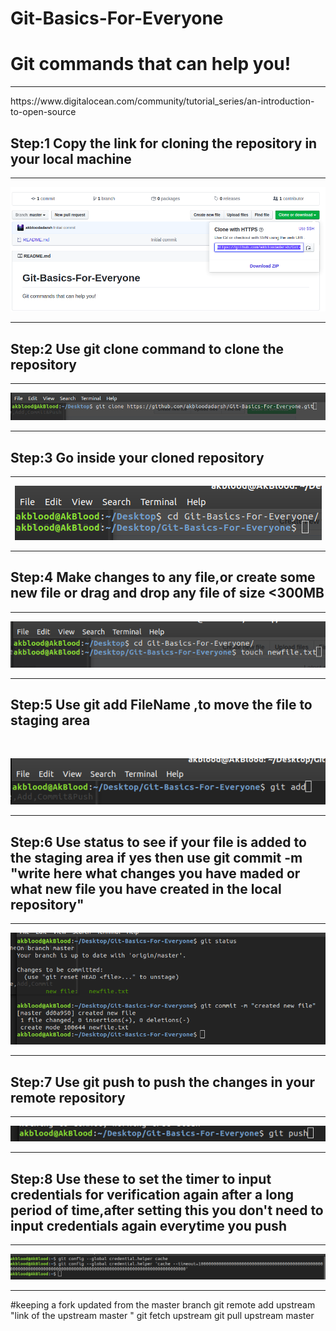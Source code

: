 # Git-Basics-For-Everyone
<h1>Git commands that can help you!</h1> <hr>
https://www.digitalocean.com/community/tutorial_series/an-introduction-to-open-source
<h2> Step:1 Copy the link for cloning the repository in your local machine </h2><hr>
<p align="center">
  <img src="https://github.com/akbloodadarsh/Git-Basics-For-Everyone/blob/master/1.png">
</p><hr>
<h2> Step:2 Use git clone command to clone the repository </h2><hr>
<p align="center">
  <img src="https://github.com/akbloodadarsh/Git-Basics-For-Everyone/blob/master/2.png">
</p><hr>
<h2> Step:3 Go inside your cloned repository </h2><hr>
<p align="center">
  <img src="https://github.com/akbloodadarsh/Git-Basics-For-Everyone/blob/master/3.png">
</p><hr>
<h2> Step:4 Make changes to any file,or create some new file or drag and drop any file of size <300MB</h2> <hr>
<p align="center">
  <img src="https://github.com/akbloodadarsh/Git-Basics-For-Everyone/blob/master/4.png">
</p><hr>
<h2>Step:5 Use git add FileName ,to move the file to staging area </h2><br/>
<p align="center">
  <img src="https://github.com/akbloodadarsh/Git-Basics-For-Everyone/blob/master/5.png">
</p><hr>
<h2> Step:6 Use status to see if your file is added to the staging area if yes then use git commit -m "write here what changes you have maded or what new file you have created in the local repository"</h2> <hr>
<p align="center">
  <img src="https://github.com/akbloodadarsh/Git-Basics-For-Everyone/blob/master/6.png">
</p><hr>
<h2>Step:7 Use git push to push the changes in your remote repository </h2><hr>
<p align="center">
  <img src="https://github.com/akbloodadarsh/Git-Basics-For-Everyone/blob/master/7.png">
</p><hr>
<h2>Step:8 Use these to set the timer to input credentials for verification again after a long period of time,after setting this you don't need to input credentials again everytime you push</h2> <hr>
  <p align="center">
  <img src="https://github.com/akbloodadarsh/Git-Basics-For-Everyone/blob/master/8.png">
</p><hr>
  
  
  #keeping a fork updated from the master branch
  git remote add upstream "link of the upstream master "
  git fetch upstream
  git pull upstream master
